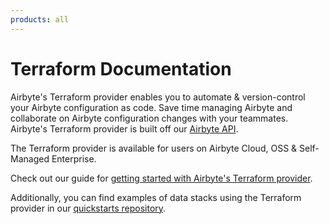 ```yaml
---
products: all
---
```


# Terraform Documentation

Airbyte's Terraform provider enables you to automate & version-control your Airbyte configuration as code. Save time managing Airbyte and collaborate on Airbyte configuration changes with your teammates. Airbyte's Terraform provider is built off our [Airbyte API](https://api.airbyte.com).

The Terraform provider is available for users on Airbyte Cloud, OSS & Self-Managed Enterprise.

Check out our guide for [getting started with Airbyte's Terraform provider](https://reference.airbyte.com/reference/using-the-terraform-provider).

Additionally, you can find examples of data stacks using the Terraform provider in our [quickstarts repository](https://github.com/airbytehq/quickstarts).
